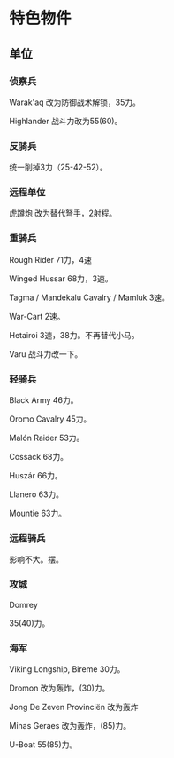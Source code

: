 # 特色物件

## 单位

### 侦察兵

Warak'aq 改为防御战术解锁，35力。

Highlander 战斗力改为55(60)。

### 反骑兵

统一削掉3力（25-42-52）。

### 远程单位

虎蹲炮 改为替代弩手，2射程。

### 重骑兵

Rough Rider 71力，4速

Winged Hussar 68力，3速。

Tagma / Mandekalu Cavalry / Mamluk 3速。

War-Cart 2速。

Hetairoi 3速，38力。不再替代小马。

Varu 战斗力改一下。

### 轻骑兵

Black Army 46力。

Oromo Cavalry 45力。

Malón Raider 53力。

Cossack 68力。

Huszár 66力。

Llanero 63力。

Mountie 63力。

### 远程骑兵

影响不大。摆。

### 攻城

Domrey 

35(40)力。

### 海军

Viking Longship, Bireme 30力。

Dromon 改为轰炸，(30)力。

Jong De Zeven Provinciën 改为轰炸

Minas Geraes 改为轰炸，(85)力。

U-Boat 55(85)力。